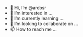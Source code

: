 - 👋 Hi, I’m @arcbsr
- 👀 I’m interested in ...
- 🌱 I’m currently learning ...
- 💞️ I’m looking to collaborate on ...
- 📫 How to reach me ...

<!---
arcbsr/arcbsr is a ✨ special ✨ repository because its `README.md` (this file) appears on your GitHub profile.
You can click the Preview link to take a look at your changes.
--->
